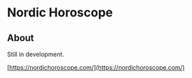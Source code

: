 # Nordic Horoscope

## About

Still in development.

[https://nordichoroscope.com/](https://nordichoroscope.com/)
